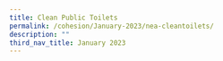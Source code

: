 ```yaml
---
title: Clean Public Toilets
permalink: /cohesion/January-2023/nea-cleantoilets/
description: ""
third_nav_title: January 2023
---
```


